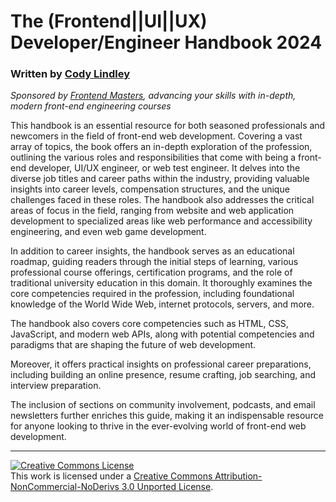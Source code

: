 # The (Frontend||UI||UX) Developer/Engineer Handbook 2024

### Written by [Cody Lindley](http://codylindley.com/)

_Sponsored by [Frontend Masters](https://frontendmasters.com/), advancing your skills with in-depth, modern front-end engineering courses_

This handbook is an essential resource for both seasoned professionals and newcomers in the field of front-end web development. Covering a vast array of topics, the book offers an in-depth exploration of the profession, outlining the various roles and responsibilities that come with being a front-end developer, UI/UX engineer, or web test engineer. It delves into the diverse job titles and career paths within the industry, providing valuable insights into career levels, compensation structures, and the unique challenges faced in these roles. The handbook also addresses the critical areas of focus in the field, ranging from website and web application development to specialized areas like web performance and accessibility engineering, and even web game development.

In addition to career insights, the handbook serves as an educational roadmap, guiding readers through the initial steps of learning, various professional course offerings, certification programs, and the role of traditional university education in this domain. It thoroughly examines the core competencies required in the profession, including foundational knowledge of the World Wide Web, internet protocols, servers, and more.

The handbook also covers core competencies such as HTML, CSS, JavaScript, and modern web APIs, along with potential competencies and paradigms that are shaping the future of web development.

Moreover, it offers practical insights on professional career preparations, including building an online presence, resume crafting, job searching, and interview preparation.

The inclusion of sections on community involvement, podcasts, and email newsletters further enriches this guide, making it an indispensable resource for anyone looking to thrive in the ever-evolving world of front-end web development.

---

<a rel="license" href="http://creativecommons.org/licenses/by-nc-nd/3.0/"><img alt="Creative Commons License" style="border-width:0" src="https://i.creativecommons.org/l/by-nc-nd/3.0/88x31.png" /></a><br />This work is licensed under a <a rel="license" href="http://creativecommons.org/licenses/by-nc-nd/3.0/">Creative Commons Attribution-NonCommercial-NoDerivs 3.0 Unported License</a>.
